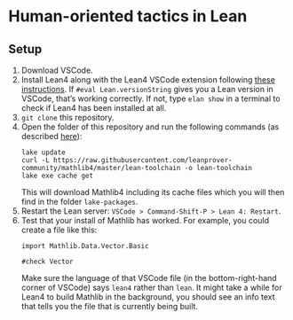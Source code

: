 # Human-oriented tactics in Lean

## Setup
1. Download VSCode.
2. Install Lean4 along with the Lean4 VSCode extension following [these instructions](https://leanprover.github.io/lean4/doc/quickstart.html).  If `#eval Lean.versionString` gives you a Lean version in VSCode, that’s working correctly.  If not, type `elan show` in a terminal to check if Lean4 has been installed at all.
3. `git clone` this repository.
4. Open the folder of this repository and run the following commands (as described [here](https://github.com/leanprover-community/mathlib4/wiki/Using-mathlib4-as-a-dependency)):
	```
	lake update
	curl -L https://raw.githubusercontent.com/leanprover-community/mathlib4/master/lean-toolchain -o lean-toolchain
	lake exe cache get
	```
	This will download Mathlib4 including its cache files which you will then find in the folder `lake-packages`.
5. Restart the Lean server: `VSCode > Command-Shift-P > Lean 4: Restart`.
6. Test that your install of Mathlib has worked. For example, you could create a file like this: 
	```
	import Mathlib.Data.Vector.Basic
	
	#check Vector
	```
	Make sure the language of that VSCode file (in the bottom-right-hand corner of VSCode) says `lean4` rather than `lean`. 
	It might take a while for Lean4 to build Mathlib in the background, you should see an info text that tells you the file that is currently being built. 
